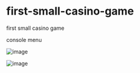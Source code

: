 # first-small-casino-game
first small casino game

console menu

![image](https://user-images.githubusercontent.com/72921816/118113732-51735280-b3ef-11eb-9e71-8e3c770f48ef.png)

![image](https://user-images.githubusercontent.com/72921816/118113835-7667c580-b3ef-11eb-8589-ee93a6770a57.png)



